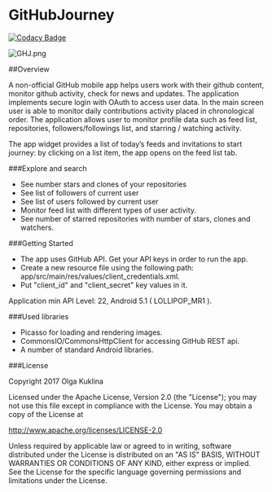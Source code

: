 # GitHubJourney


[![Codacy Badge](https://api.codacy.com/project/badge/Grade/d6fabe013081423eaedcf07056f48b15)](https://www.codacy.com/app/OlgaKuklina/GitHubJourney?utm_source=github.com&utm_medium=referral&utm_content=OlgaKuklina/GitHubJourney&utm_campaign=badger)

![GHJ.png](https://cloud.githubusercontent.com/assets/6971421/23296713/310a11fa-fa2b-11e6-9267-1ce620d962a4.png)


##Overview

A non-official GitHub mobile app helps users work with their github content, monitor
github activity, check for news and updates.
The application implements secure login with OAuth to access user data.
In the main screen user is able to monitor daily contributions activity placed in chronological
order. 
The application allows user to monitor profile data such as feed list, repositories,
followers/followings list, and starring / watching activity.

The app widget provides a list of today’s feeds and invitations to start journey: by clicking on a
list item, the app opens on the feed list tab.

###Explore and search
 - See number stars and clones of your repositories
 - See list of followers of current user
 - See list of users followed by current user
 - Monitor feed list with different types of user activity.
 - See number of starred repositories with number of stars, clones and watchers.

###Getting Started
- The app uses GitHub API. Get your API keys in order to run the app.
- Create a new resource file using the following path: app/src/main/res/values/client_credentials.xml.
- Put "client_id" and "client_secret" key values in it.

Application min API Level: 22, Android 5.1 ( LOLLIPOP_MR1 ).

###Used libraries
- Picasso for loading and rendering images.
- CommonsIO/CommonsHttpClient for accessing GitHub REST api.
- A number of standard Android libraries.

###License

Copyright 2017 Olga Kuklina

Licensed under the Apache License, Version 2.0 (the "License"); you may not use this file except in compliance with the License. You may obtain a copy of the License at

http://www.apache.org/licenses/LICENSE-2.0

Unless required by applicable law or agreed to in writing, software distributed under the License is distributed on an "AS IS" BASIS, WITHOUT WARRANTIES OR CONDITIONS OF ANY KIND, either express or implied. See the License for the specific language governing permissions and limitations under the License.


